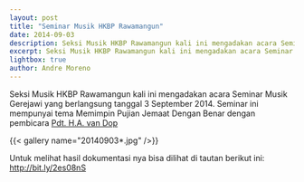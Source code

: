 ```yaml
---
layout: post
title: "Seminar Musik HKBP Rawamangun"
date: 2014-09-03
description: Seksi Musik HKBP Rawamangun kali ini mengadakan acara Seminar Musik Gerejawi dengan tema Memimpin Pujian Jemaat Dengan Benar
excerpt: Seksi Musik HKBP Rawamangun kali ini mengadakan acara Seminar Musik Gerejawi dengan tema Memimpin Pujian Jemaat Dengan Benar.
lightbox: true
author: Andre Moreno
---
```


Seksi Musik HKBP Rawamangun kali ini mengadakan acara Seminar Musik Gerejawi yang berlangsung tanggal 3 September 2014. Seminar ini mempunyai tema Memimpin Pujian Jemaat Dengan Benar dengan pembicara [Pdt. H.A. van Dop](https://www.bing.com/search?q=Pdt.+H.A.+van+Dop)

{{< gallery name="20140903*.jpg" />}}


Untuk melihat hasil dokumentasi nya bisa dilihat di tautan berikut ini: <a href="http://bit.ly/2es08nS" target="_blank">http://bit.ly/2es08nS</a>
